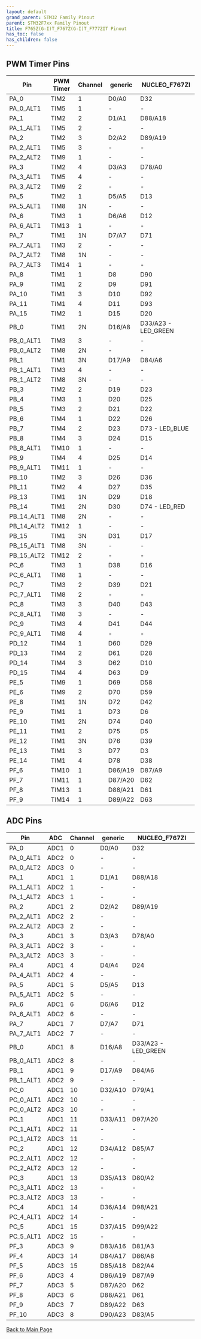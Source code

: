 ```yaml
---
layout: default
grand_parent: STM32 Family Pinout
parent: STM32F7xx Family Pinout
title: F765Z(G-I)T_F767Z(G-I)T_F777ZIT Pinout
has_toc: false
has_children: false
---
```


## PWM Timer Pins

| Pin | PWM Timer | Channel | generic | NUCLEO_F767ZI |
| --- | --- | --- | --- | --- |
| PA_0 | TIM2 | 1 | D0/A0 | D32 |
| PA_0_ALT1 | TIM5 | 1 | - | - |
| PA_1 | TIM2 | 2 | D1/A1 | D88/A18 |
| PA_1_ALT1 | TIM5 | 2 | - | - |
| PA_2 | TIM2 | 3 | D2/A2 | D89/A19 |
| PA_2_ALT1 | TIM5 | 3 | - | - |
| PA_2_ALT2 | TIM9 | 1 | - | - |
| PA_3 | TIM2 | 4 | D3/A3 | D78/A0 |
| PA_3_ALT1 | TIM5 | 4 | - | - |
| PA_3_ALT2 | TIM9 | 2 | - | - |
| PA_5 | TIM2 | 1 | D5/A5 | D13 |
| PA_5_ALT1 | TIM8 | 1N | - | - |
| PA_6 | TIM3 | 1 | D6/A6 | D12 |
| PA_6_ALT1 | TIM13 | 1 | - | - |
| PA_7 | TIM1 | 1N | D7/A7 | D71 |
| PA_7_ALT1 | TIM3 | 2 | - | - |
| PA_7_ALT2 | TIM8 | 1N | - | - |
| PA_7_ALT3 | TIM14 | 1 | - | - |
| PA_8 | TIM1 | 1 | D8 | D90 |
| PA_9 | TIM1 | 2 | D9 | D91 |
| PA_10 | TIM1 | 3 | D10 | D92 |
| PA_11 | TIM1 | 4 | D11 | D93 |
| PA_15 | TIM2 | 1 | D15 | D20 |
| PB_0 | TIM1 | 2N | D16/A8 | D33/A23 - LED_GREEN |
| PB_0_ALT1 | TIM3 | 3 | - | - |
| PB_0_ALT2 | TIM8 | 2N | - | - |
| PB_1 | TIM1 | 3N | D17/A9 | D84/A6 |
| PB_1_ALT1 | TIM3 | 4 | - | - |
| PB_1_ALT2 | TIM8 | 3N | - | - |
| PB_3 | TIM2 | 2 | D19 | D23 |
| PB_4 | TIM3 | 1 | D20 | D25 |
| PB_5 | TIM3 | 2 | D21 | D22 |
| PB_6 | TIM4 | 1 | D22 | D26 |
| PB_7 | TIM4 | 2 | D23 | D73 - LED_BLUE |
| PB_8 | TIM4 | 3 | D24 | D15 |
| PB_8_ALT1 | TIM10 | 1 | - | - |
| PB_9 | TIM4 | 4 | D25 | D14 |
| PB_9_ALT1 | TIM11 | 1 | - | - |
| PB_10 | TIM2 | 3 | D26 | D36 |
| PB_11 | TIM2 | 4 | D27 | D35 |
| PB_13 | TIM1 | 1N | D29 | D18 |
| PB_14 | TIM1 | 2N | D30 | D74 - LED_RED |
| PB_14_ALT1 | TIM8 | 2N | - | - |
| PB_14_ALT2 | TIM12 | 1 | - | - |
| PB_15 | TIM1 | 3N | D31 | D17 |
| PB_15_ALT1 | TIM8 | 3N | - | - |
| PB_15_ALT2 | TIM12 | 2 | - | - |
| PC_6 | TIM3 | 1 | D38 | D16 |
| PC_6_ALT1 | TIM8 | 1 | - | - |
| PC_7 | TIM3 | 2 | D39 | D21 |
| PC_7_ALT1 | TIM8 | 2 | - | - |
| PC_8 | TIM3 | 3 | D40 | D43 |
| PC_8_ALT1 | TIM8 | 3 | - | - |
| PC_9 | TIM3 | 4 | D41 | D44 |
| PC_9_ALT1 | TIM8 | 4 | - | - |
| PD_12 | TIM4 | 1 | D60 | D29 |
| PD_13 | TIM4 | 2 | D61 | D28 |
| PD_14 | TIM4 | 3 | D62 | D10 |
| PD_15 | TIM4 | 4 | D63 | D9 |
| PE_5 | TIM9 | 1 | D69 | D58 |
| PE_6 | TIM9 | 2 | D70 | D59 |
| PE_8 | TIM1 | 1N | D72 | D42 |
| PE_9 | TIM1 | 1 | D73 | D6 |
| PE_10 | TIM1 | 2N | D74 | D40 |
| PE_11 | TIM1 | 2 | D75 | D5 |
| PE_12 | TIM1 | 3N | D76 | D39 |
| PE_13 | TIM1 | 3 | D77 | D3 |
| PE_14 | TIM1 | 4 | D78 | D38 |
| PF_6 | TIM10 | 1 | D86/A19 | D87/A9 |
| PF_7 | TIM11 | 1 | D87/A20 | D62 |
| PF_8 | TIM13 | 1 | D88/A21 | D61 |
| PF_9 | TIM14 | 1 | D89/A22 | D63 |


## ADC Pins

| Pin | ADC | Channel | generic | NUCLEO_F767ZI |
| --- | --- | --- | --- | --- |
| PA_0 | ADC1 | 0 | D0/A0 | D32 |
| PA_0_ALT1 | ADC2 | 0 | - | - |
| PA_0_ALT2 | ADC3 | 0 | - | - |
| PA_1 | ADC1 | 1 | D1/A1 | D88/A18 |
| PA_1_ALT1 | ADC2 | 1 | - | - |
| PA_1_ALT2 | ADC3 | 1 | - | - |
| PA_2 | ADC1 | 2 | D2/A2 | D89/A19 |
| PA_2_ALT1 | ADC2 | 2 | - | - |
| PA_2_ALT2 | ADC3 | 2 | - | - |
| PA_3 | ADC1 | 3 | D3/A3 | D78/A0 |
| PA_3_ALT1 | ADC2 | 3 | - | - |
| PA_3_ALT2 | ADC3 | 3 | - | - |
| PA_4 | ADC1 | 4 | D4/A4 | D24 |
| PA_4_ALT1 | ADC2 | 4 | - | - |
| PA_5 | ADC1 | 5 | D5/A5 | D13 |
| PA_5_ALT1 | ADC2 | 5 | - | - |
| PA_6 | ADC1 | 6 | D6/A6 | D12 |
| PA_6_ALT1 | ADC2 | 6 | - | - |
| PA_7 | ADC1 | 7 | D7/A7 | D71 |
| PA_7_ALT1 | ADC2 | 7 | - | - |
| PB_0 | ADC1 | 8 | D16/A8 | D33/A23 - LED_GREEN |
| PB_0_ALT1 | ADC2 | 8 | - | - |
| PB_1 | ADC1 | 9 | D17/A9 | D84/A6 |
| PB_1_ALT1 | ADC2 | 9 | - | - |
| PC_0 | ADC1 | 10 | D32/A10 | D79/A1 |
| PC_0_ALT1 | ADC2 | 10 | - | - |
| PC_0_ALT2 | ADC3 | 10 | - | - |
| PC_1 | ADC1 | 11 | D33/A11 | D97/A20 |
| PC_1_ALT1 | ADC2 | 11 | - | - |
| PC_1_ALT2 | ADC3 | 11 | - | - |
| PC_2 | ADC1 | 12 | D34/A12 | D85/A7 |
| PC_2_ALT1 | ADC2 | 12 | - | - |
| PC_2_ALT2 | ADC3 | 12 | - | - |
| PC_3 | ADC1 | 13 | D35/A13 | D80/A2 |
| PC_3_ALT1 | ADC2 | 13 | - | - |
| PC_3_ALT2 | ADC3 | 13 | - | - |
| PC_4 | ADC1 | 14 | D36/A14 | D98/A21 |
| PC_4_ALT1 | ADC2 | 14 | - | - |
| PC_5 | ADC1 | 15 | D37/A15 | D99/A22 |
| PC_5_ALT1 | ADC2 | 15 | - | - |
| PF_3 | ADC3 | 9 | D83/A16 | D81/A3 |
| PF_4 | ADC3 | 14 | D84/A17 | D86/A8 |
| PF_5 | ADC3 | 15 | D85/A18 | D82/A4 |
| PF_6 | ADC3 | 4 | D86/A19 | D87/A9 |
| PF_7 | ADC3 | 5 | D87/A20 | D62 |
| PF_8 | ADC3 | 6 | D88/A21 | D61 |
| PF_9 | ADC3 | 7 | D89/A22 | D63 |
| PF_10 | ADC3 | 8 | D90/A23 | D83/A5 |


[Back to Main Page](../../)